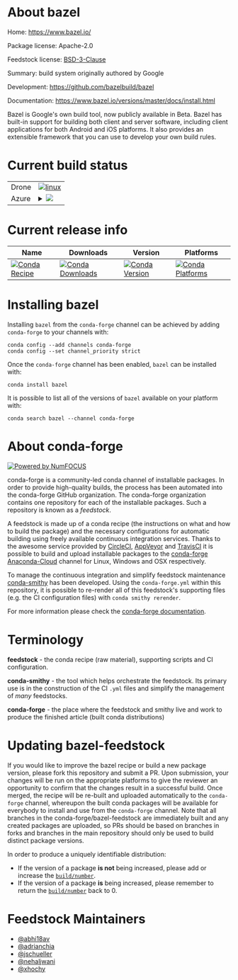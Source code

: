 About bazel
===========

Home: https://www.bazel.io/

Package license: Apache-2.0

Feedstock license: [BSD-3-Clause](https://github.com/conda-forge/bazel-feedstock/blob/master/LICENSE.txt)

Summary: build system originally authored by Google

Development: https://github.com/bazelbuild/bazel

Documentation: https://www.bazel.io/versions/master/docs/install.html

Bazel is Google's own build tool, now publicly available in Beta. Bazel has
built-in support for building both client and server software, including
client applications for both Android and iOS platforms. It also provides an
extensible framework that you can use to develop your own build rules.


Current build status
====================


<table><tr>
    <td>Drone</td>
    <td>
      <a href="https://cloud.drone.io/conda-forge/bazel-feedstock">
        <img alt="linux" src="https://img.shields.io/drone/build/conda-forge/bazel-feedstock/master.svg?label=Linux">
      </a>
    </td>
  </tr>
    
  <tr>
    <td>Azure</td>
    <td>
      <details>
        <summary>
          <a href="https://dev.azure.com/conda-forge/feedstock-builds/_build/latest?definitionId=3673&branchName=master">
            <img src="https://dev.azure.com/conda-forge/feedstock-builds/_apis/build/status/bazel-feedstock?branchName=master">
          </a>
        </summary>
        <table>
          <thead><tr><th>Variant</th><th>Status</th></tr></thead>
          <tbody><tr>
              <td>linux_64_grpc_cpp1.37libprotobuf3.15</td>
              <td>
                <a href="https://dev.azure.com/conda-forge/feedstock-builds/_build/latest?definitionId=3673&branchName=master">
                  <img src="https://dev.azure.com/conda-forge/feedstock-builds/_apis/build/status/bazel-feedstock?branchName=master&jobName=linux&configuration=linux_64_grpc_cpp1.37libprotobuf3.15" alt="variant">
                </a>
              </td>
            </tr><tr>
              <td>linux_64_grpc_cpp1.39libprotobuf3.16</td>
              <td>
                <a href="https://dev.azure.com/conda-forge/feedstock-builds/_build/latest?definitionId=3673&branchName=master">
                  <img src="https://dev.azure.com/conda-forge/feedstock-builds/_apis/build/status/bazel-feedstock?branchName=master&jobName=linux&configuration=linux_64_grpc_cpp1.39libprotobuf3.16" alt="variant">
                </a>
              </td>
            </tr><tr>
              <td>linux_aarch64_grpc_cpp1.37libprotobuf3.15</td>
              <td>
                <a href="https://dev.azure.com/conda-forge/feedstock-builds/_build/latest?definitionId=3673&branchName=master">
                  <img src="https://dev.azure.com/conda-forge/feedstock-builds/_apis/build/status/bazel-feedstock?branchName=master&jobName=linux&configuration=linux_aarch64_grpc_cpp1.37libprotobuf3.15" alt="variant">
                </a>
              </td>
            </tr><tr>
              <td>linux_aarch64_grpc_cpp1.39libprotobuf3.16</td>
              <td>
                <a href="https://dev.azure.com/conda-forge/feedstock-builds/_build/latest?definitionId=3673&branchName=master">
                  <img src="https://dev.azure.com/conda-forge/feedstock-builds/_apis/build/status/bazel-feedstock?branchName=master&jobName=linux&configuration=linux_aarch64_grpc_cpp1.39libprotobuf3.16" alt="variant">
                </a>
              </td>
            </tr><tr>
              <td>linux_ppc64le_grpc_cpp1.37libprotobuf3.15</td>
              <td>
                <a href="https://dev.azure.com/conda-forge/feedstock-builds/_build/latest?definitionId=3673&branchName=master">
                  <img src="https://dev.azure.com/conda-forge/feedstock-builds/_apis/build/status/bazel-feedstock?branchName=master&jobName=linux&configuration=linux_ppc64le_grpc_cpp1.37libprotobuf3.15" alt="variant">
                </a>
              </td>
            </tr><tr>
              <td>linux_ppc64le_grpc_cpp1.39libprotobuf3.16</td>
              <td>
                <a href="https://dev.azure.com/conda-forge/feedstock-builds/_build/latest?definitionId=3673&branchName=master">
                  <img src="https://dev.azure.com/conda-forge/feedstock-builds/_apis/build/status/bazel-feedstock?branchName=master&jobName=linux&configuration=linux_ppc64le_grpc_cpp1.39libprotobuf3.16" alt="variant">
                </a>
              </td>
            </tr><tr>
              <td>osx_64_grpc_cpp1.37grpc_java_plugin1.37.0libprotobuf3.15</td>
              <td>
                <a href="https://dev.azure.com/conda-forge/feedstock-builds/_build/latest?definitionId=3673&branchName=master">
                  <img src="https://dev.azure.com/conda-forge/feedstock-builds/_apis/build/status/bazel-feedstock?branchName=master&jobName=osx&configuration=osx_64_grpc_cpp1.37grpc_java_plugin1.37.0libprotobuf3.15" alt="variant">
                </a>
              </td>
            </tr><tr>
              <td>osx_64_grpc_cpp1.39grpc_java_plugin1.39.0libprotobuf3.16</td>
              <td>
                <a href="https://dev.azure.com/conda-forge/feedstock-builds/_build/latest?definitionId=3673&branchName=master">
                  <img src="https://dev.azure.com/conda-forge/feedstock-builds/_apis/build/status/bazel-feedstock?branchName=master&jobName=osx&configuration=osx_64_grpc_cpp1.39grpc_java_plugin1.39.0libprotobuf3.16" alt="variant">
                </a>
              </td>
            </tr><tr>
              <td>osx_arm64_grpc_cpp1.37grpc_java_plugin1.37.0libprotobuf3.15</td>
              <td>
                <a href="https://dev.azure.com/conda-forge/feedstock-builds/_build/latest?definitionId=3673&branchName=master">
                  <img src="https://dev.azure.com/conda-forge/feedstock-builds/_apis/build/status/bazel-feedstock?branchName=master&jobName=osx&configuration=osx_arm64_grpc_cpp1.37grpc_java_plugin1.37.0libprotobuf3.15" alt="variant">
                </a>
              </td>
            </tr><tr>
              <td>osx_arm64_grpc_cpp1.39grpc_java_plugin1.39.0libprotobuf3.16</td>
              <td>
                <a href="https://dev.azure.com/conda-forge/feedstock-builds/_build/latest?definitionId=3673&branchName=master">
                  <img src="https://dev.azure.com/conda-forge/feedstock-builds/_apis/build/status/bazel-feedstock?branchName=master&jobName=osx&configuration=osx_arm64_grpc_cpp1.39grpc_java_plugin1.39.0libprotobuf3.16" alt="variant">
                </a>
              </td>
            </tr><tr>
              <td>win_64</td>
              <td>
                <a href="https://dev.azure.com/conda-forge/feedstock-builds/_build/latest?definitionId=3673&branchName=master">
                  <img src="https://dev.azure.com/conda-forge/feedstock-builds/_apis/build/status/bazel-feedstock?branchName=master&jobName=win&configuration=win_64_" alt="variant">
                </a>
              </td>
            </tr>
          </tbody>
        </table>
      </details>
    </td>
  </tr>
</table>

Current release info
====================

| Name | Downloads | Version | Platforms |
| --- | --- | --- | --- |
| [![Conda Recipe](https://img.shields.io/badge/recipe-bazel-green.svg)](https://anaconda.org/conda-forge/bazel) | [![Conda Downloads](https://img.shields.io/conda/dn/conda-forge/bazel.svg)](https://anaconda.org/conda-forge/bazel) | [![Conda Version](https://img.shields.io/conda/vn/conda-forge/bazel.svg)](https://anaconda.org/conda-forge/bazel) | [![Conda Platforms](https://img.shields.io/conda/pn/conda-forge/bazel.svg)](https://anaconda.org/conda-forge/bazel) |

Installing bazel
================

Installing `bazel` from the `conda-forge` channel can be achieved by adding `conda-forge` to your channels with:

```
conda config --add channels conda-forge
conda config --set channel_priority strict
```

Once the `conda-forge` channel has been enabled, `bazel` can be installed with:

```
conda install bazel
```

It is possible to list all of the versions of `bazel` available on your platform with:

```
conda search bazel --channel conda-forge
```


About conda-forge
=================

[![Powered by NumFOCUS](https://img.shields.io/badge/powered%20by-NumFOCUS-orange.svg?style=flat&colorA=E1523D&colorB=007D8A)](http://numfocus.org)

conda-forge is a community-led conda channel of installable packages.
In order to provide high-quality builds, the process has been automated into the
conda-forge GitHub organization. The conda-forge organization contains one repository
for each of the installable packages. Such a repository is known as a *feedstock*.

A feedstock is made up of a conda recipe (the instructions on what and how to build
the package) and the necessary configurations for automatic building using freely
available continuous integration services. Thanks to the awesome service provided by
[CircleCI](https://circleci.com/), [AppVeyor](https://www.appveyor.com/)
and [TravisCI](https://travis-ci.com/) it is possible to build and upload installable
packages to the [conda-forge](https://anaconda.org/conda-forge)
[Anaconda-Cloud](https://anaconda.org/) channel for Linux, Windows and OSX respectively.

To manage the continuous integration and simplify feedstock maintenance
[conda-smithy](https://github.com/conda-forge/conda-smithy) has been developed.
Using the ``conda-forge.yml`` within this repository, it is possible to re-render all of
this feedstock's supporting files (e.g. the CI configuration files) with ``conda smithy rerender``.

For more information please check the [conda-forge documentation](https://conda-forge.org/docs/).

Terminology
===========

**feedstock** - the conda recipe (raw material), supporting scripts and CI configuration.

**conda-smithy** - the tool which helps orchestrate the feedstock.
                   Its primary use is in the construction of the CI ``.yml`` files
                   and simplify the management of *many* feedstocks.

**conda-forge** - the place where the feedstock and smithy live and work to
                  produce the finished article (built conda distributions)


Updating bazel-feedstock
========================

If you would like to improve the bazel recipe or build a new
package version, please fork this repository and submit a PR. Upon submission,
your changes will be run on the appropriate platforms to give the reviewer an
opportunity to confirm that the changes result in a successful build. Once
merged, the recipe will be re-built and uploaded automatically to the
`conda-forge` channel, whereupon the built conda packages will be available for
everybody to install and use from the `conda-forge` channel.
Note that all branches in the conda-forge/bazel-feedstock are
immediately built and any created packages are uploaded, so PRs should be based
on branches in forks and branches in the main repository should only be used to
build distinct package versions.

In order to produce a uniquely identifiable distribution:
 * If the version of a package **is not** being increased, please add or increase
   the [``build/number``](https://docs.conda.io/projects/conda-build/en/latest/resources/define-metadata.html#build-number-and-string).
 * If the version of a package **is** being increased, please remember to return
   the [``build/number``](https://docs.conda.io/projects/conda-build/en/latest/resources/define-metadata.html#build-number-and-string)
   back to 0.

Feedstock Maintainers
=====================

* [@abhi18av](https://github.com/abhi18av/)
* [@adrianchia](https://github.com/adrianchia/)
* [@jschueller](https://github.com/jschueller/)
* [@nehaljwani](https://github.com/nehaljwani/)
* [@xhochy](https://github.com/xhochy/)

